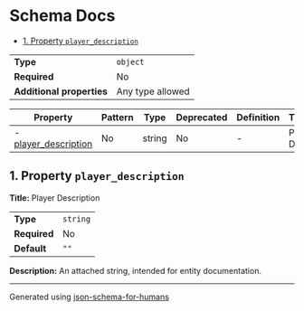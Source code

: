 # Schema Docs

- [1. Property `player_description`](#player_description)

|                           |                  |
| ------------------------- | ---------------- |
| **Type**                  | `object`         |
| **Required**              | No               |
| **Additional properties** | Any type allowed |

| Property                                     | Pattern | Type   | Deprecated | Definition | Title/Description  |
| -------------------------------------------- | ------- | ------ | ---------- | ---------- | ------------------ |
| - [player_description](#player_description ) | No      | string | No         | -          | Player Description |

## <a name="player_description"></a>1. Property `player_description`

**Title:** Player Description

|              |          |
| ------------ | -------- |
| **Type**     | `string` |
| **Required** | No       |
| **Default**  | `""`     |

**Description:** An attached string, intended for entity documentation.

----------------------------------------------------------------------------------------------------------------------------
Generated using [json-schema-for-humans](https://github.com/coveooss/json-schema-for-humans)
